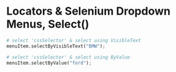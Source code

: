 # Locators & Selenium Dropdown Menus, Select()

```python
# select 'cssSelector' & select using VisibleText
menuItem.selectByVisibleText("BMW");

# select 'cssSelector' & select using ByValue
menuItem.selectByValue("ford");
